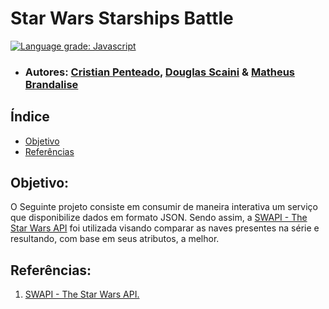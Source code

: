 #  Star Wars Starships Battle

[![Language grade: Javascript](https://img.shields.io/lgtm/grade/javascript/g/cristianpenteado/star-wars-starships-battle.svg?logo=lgtm&logoWidth=18)](https://lgtm.com/projects/g/cristianpenteado/star-wars-starships-battle/context:javascript)

-  ### Autores: [Cristian Penteado](http://github.com/cristianpenteado), [Douglas Scaini](http://github.com/douglasscaini) & [Matheus Brandalise](https://github.com/MatheusBrandalise)

 ## Índice
-  [Objetivo](#id01)
-  [Referências](#id08)

## Objetivo:<a name="id01"></a>

O Seguinte projeto consiste em consumir de maneira interativa um serviço que disponibilize dados em formato JSON. Sendo assim, a [SWAPI - The Star Wars API](https://swapi.co/) foi utilizada visando comparar as naves presentes na série e resultando, com base em seus atributos, a melhor.



## Referências:<a name="id08"></a>  

1.  [SWAPI - The Star Wars API.](https://swapi.co/)
